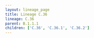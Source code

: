 ```yaml
---
layout: lineage_page
title: Lineage C.36
lineage: C.36
parent: B.1.1.1
children: ['C.36', 'C.36.1', 'C.36.2']
---
```

